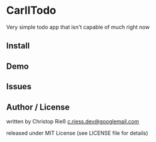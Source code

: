 # CarlITodo

Very simple todo app that isn't capable of much right now

## Install

## Demo

## Issues

## Author / License

written by Christop Rieß <c.riess.dev@googlemail.com>

released under MIT License (see LICENSE file for details)
